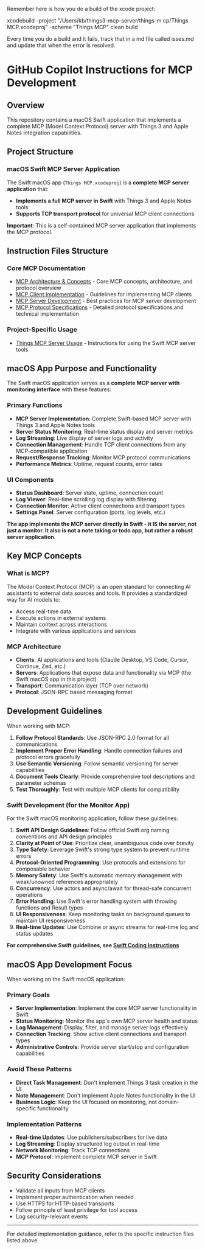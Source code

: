Remember here is how you do a build of the xcode project:

xcodebuild -project "/Users/kb/things3-mcp-server/things-m
cp/Things MCP.xcodeproj" -scheme "Things MCP" clean build


Every time you do a build and it fails, track that in a md file called isses.md and update that when the error is resolved. 

# GitHub Copilot Instructions for MCP Development

## Overview
This repository contains a macOS Swift application that implements a complete MCP (Model Context Protocol) server with Things 3 and Apple Notes integration capabilities.

## Project Structure

### macOS Swift MCP Server Application
The Swift macOS app (`Things MCP.xcodeproj`) is a **complete MCP server application** that:
- **Implements a full MCP server in Swift** with Things 3 and Apple Notes tools
- **Supports TCP transport protocol** for universal MCP client connections

**Important**: This is a self-contained MCP server application that implements the MCP protocol.

## Instruction Files Structure

### Core MCP Documentation
- [MCP Architecture & Concepts](./mcp-architecture.md) - Core MCP concepts, architecture, and protocol overview
- [MCP Client Implementation](./mcp-client-implementation.md) - Guidelines for implementing MCP clients
- [MCP Server Development](./mcp-server-development.md) - Best practices for MCP server development
- [MCP Protocol Specifications](./mcp-protocol-specs.md) - Detailed protocol specifications and technical implementation

### Project-Specific Usage
- [Things MCP Server Usage](./things-mcp-usage.md) - Instructions for using the Swift MCP server tools

## macOS App Purpose and Functionality

The Swift macOS application serves as a **complete MCP server with monitoring interface** with these features:

### Primary Functions
- **MCP Server Implementation**: Complete Swift-based MCP server with Things 3 and Apple Notes tools
- **Server Status Monitoring**: Real-time status display and server metrics
- **Log Streaming**: Live display of server logs and activity
- **Connection Management**: Handle TCP client connections from any MCP-compatible application
- **Request/Response Tracking**: Monitor MCP protocol communications
- **Performance Metrics**: Uptime, request counts, error rates

### UI Components
- **Status Dashboard**: Server state, uptime, connection count
- **Log Viewer**: Real-time scrolling log display with filtering
- **Connection Monitor**: Active client connections and transport types
- **Settings Panel**: Server configuration (ports, log levels, etc.)

**The app implements the MCP server directly in Swift - it IS the server, not just a monitor. It also is not a note taking or todo app, but rather a robust server application.**

## Key MCP Concepts

### What is MCP?
The Model Context Protocol (MCP) is an open standard for connecting AI assistants to external data sources and tools. It provides a standardized way for AI models to:
- Access real-time data
- Execute actions in external systems
- Maintain context across interactions
- Integrate with various applications and services

### MCP Architecture
- **Clients**: AI applications and tools (Claude Desktop, VS Code, Cursor, Continue, Zed, etc.)
- **Servers**: Applications that expose data and functionality via MCP (the Swift macOS app in this project)
- **Transport**: Communication layer (TCP over network)
- **Protocol**: JSON-RPC based messaging format

## Development Guidelines

When working with MCP:

1. **Follow Protocol Standards**: Use JSON-RPC 2.0 format for all communications
2. **Implement Proper Error Handling**: Handle connection failures and protocol errors gracefully
3. **Use Semantic Versioning**: Follow semantic versioning for server capabilities
4. **Document Tools Clearly**: Provide comprehensive tool descriptions and parameter schemas
5. **Test Thoroughly**: Test with multiple MCP clients for compatibility

### Swift Development (for the Monitor App)
For the Swift macOS monitoring application, follow these guidelines:

1. **Swift API Design Guidelines**: Follow official Swift.org naming conventions and API design principles
2. **Clarity at Point of Use**: Prioritize clear, unambiguous code over brevity
3. **Type Safety**: Leverage Swift's strong type system to prevent runtime errors
4. **Protocol-Oriented Programming**: Use protocols and extensions for composable behavior
5. **Memory Safety**: Use Swift's automatic memory management with weak/unowned references appropriately
6. **Concurrency**: Use actors and async/await for thread-safe concurrent operations
7. **Error Handling**: Use Swift's error handling system with throwing functions and Result types
8. **UI Responsiveness**: Keep monitoring tasks on background queues to maintain UI responsiveness
9. **Real-time Updates**: Use Combine or async streams for real-time log and status updates

**For comprehensive Swift guidelines, see [Swift Coding Instructions](./swift-coding-instructions.md)**

## macOS App Development Focus

When working on the Swift macOS application:

### Primary Goals
- **Server Implementation**: Implement the core MCP server functionality in Swift
- **Status Monitoring**: Monitor the app's own MCP server health and status
- **Log Management**: Display, filter, and manage server logs effectively
- **Connection Tracking**: Show active client connections and transport types
- **Administrative Controls**: Provide server start/stop and configuration capabilities

### Avoid These Patterns
- **Direct Task Management**: Don't implement Things 3 task creation in the UI
- **Note Management**: Don't implement Apple Notes functionality in the UI
- **Business Logic**: Keep the UI focused on monitoring, not domain-specific functionality

### Implementation Patterns
- **Real-time Updates**: Use publishers/subscribers for live data
- **Log Streaming**: Display structured log output in real-time
- **Network Monitoring**: Track TCP connections
- **MCP Protocol**: Implement complete MCP server in Swift

## Security Considerations

- Validate all inputs from MCP clients
- Implement proper authentication when needed
- Use HTTPS for HTTP-based transports
- Follow principle of least privilege for tool access
- Log security-relevant events

---

For detailed implementation guidance, refer to the specific instruction files listed above.
